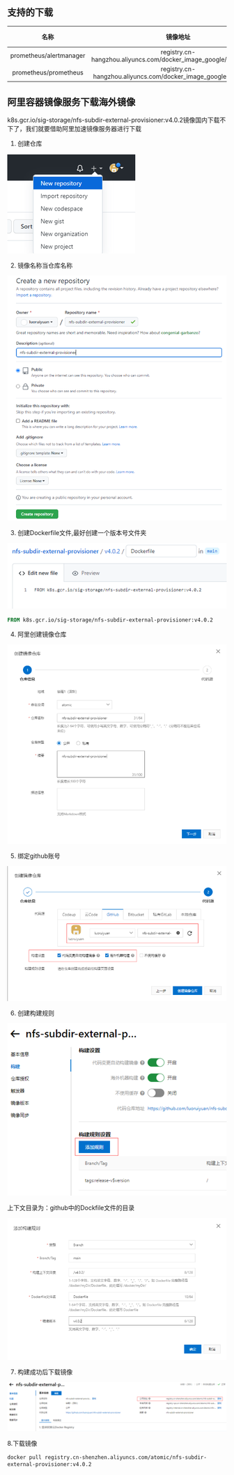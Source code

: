 ## 支持的下载

|           名称            |                                镜像地址                                |  镜像版本   |
|:-----------------------:|:------------------------------------------------------------------:|:-------:|
| prometheus/alertmanager | registry.cn-hangzhou.aliyuncs.com/docker_image_google/alertmanager | v4.0.2  |
|  prometheus/prometheus  |  registry.cn-hangzhou.aliyuncs.com/docker_image_google/prometheus  | v2.46.0 |

## 阿里容器镜像服务下载海外镜像

k8s.gcr.io/sig-storage/nfs-subdir-external-provisioner:v4.0.2镜像国内下载不下了，我们就要借助阿里加速镜像服务器进行下载

1. 创建仓库

![img.png](images/img.png)

2. 镜像名称当仓库名称

![img.png](images/img_1.png)

3. 创建Dockerfile文件,最好创建一个版本号文件夹

![img.png](images/img_2.png)

```dockerfile
FROM k8s.gcr.io/sig-storage/nfs-subdir-external-provisioner:v4.0.2
```

4. 阿里创建镜像仓库

![img.png](images/img_3.png)

5. 绑定github账号

![img.png](images/img_4.png)

6. 创建构建规则

![img.png](images/img_5.png)

上下文目录为：github中的Dockfile文件的目录

![img.png](images/img_8.png)

7. 构建成功后下载镜像

![img.png](images/img_7.png)

8.下载镜像

```shell
docker pull registry.cn-shenzhen.aliyuncs.com/atomic/nfs-subdir-external-provisioner:v4.0.2
```
